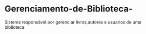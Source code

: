 # Gerenciamento-de-Biblioteca-
Sistema responsável por gerenciar livros,autores e usuarios de uma biblioteca  
